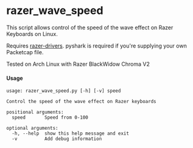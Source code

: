 # razer_wave_speed

This script allows control of the speed of the wave effect on Razer Keyboards on Linux.

Requires [razer-drivers](https://terrycain.github.io/razer-drivers/). pyshark is required if you're supplying your own Packetcap file.

Tested on Arch Linux with Razer BlackWidow Chroma V2

#### Usage
```
usage: razer_wave_speed.py [-h] [-v] speed

Control the speed of the wave effect on Razer keyboards

positional arguments:
  speed       Speed from 0-100

optional arguments:
  -h, --help  show this help message and exit
  -v          Add debug information
```
